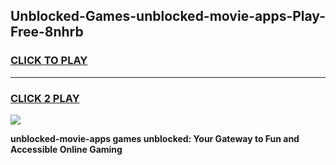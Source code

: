 
## Unblocked-Games-unblocked-movie-apps-Play-Free-8nhrb
<h3>
<a href="https://premium76.site?title=unblocked-movie-apps&ref=12A">CLICK TO PLAY</a></h3>
<hr>

<h3>
<a href="https://premium76.site?title=unblocked-movie-apps&ref=12A">CLICK 2 PLAY</a>
  
</h3>

<a href="https://premium76.site?title=unblocked-movie-apps&ref=12A"><img src="https://clearcache.store/games.png"></a>


**unblocked-movie-apps games unblocked: Your Gateway to Fun and Accessible Online Gaming**

